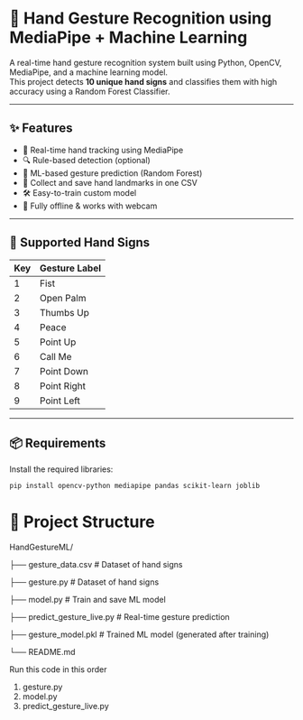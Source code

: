 # 🤖 Hand Gesture Recognition using MediaPipe + Machine Learning

A real-time hand gesture recognition system built using Python, OpenCV, MediaPipe, and a machine learning model.  
This project detects **10 unique hand signs** and classifies them with high accuracy using a Random Forest Classifier.

---

## ✨ Features

- 📸 Real-time hand tracking using MediaPipe
- 🔍 Rule-based detection (optional)
- 🧠 ML-based gesture prediction (Random Forest)
- 📁 Collect and save hand landmarks in one CSV
- 🛠 Easy-to-train custom model
- 🚀 Fully offline & works with webcam

---

## 🧠 Supported Hand Signs

| Key | Gesture Label       |
|-----|----------------------|
| 1   | Fist                |
| 2   | Open Palm           |
| 3   | Thumbs Up           |
| 4   | Peace               |
| 5   | Point Up            |
| 6   | Call Me             |
| 7   | Point Down          |
| 8   | Point Right         |
| 9   | Point Left          |

---

## 📦 Requirements

Install the required libraries:

```bash
pip install opencv-python mediapipe pandas scikit-learn joblib

```

# 📁 Project Structure 

HandGestureML/

├── gesture_data.csv               # Dataset of hand signs

├── gesture.py                     # Dataset of hand signs

├── model.py                       # Train and save ML model

├── predict_gesture_live.py        # Real-time gesture prediction

├── gesture_model.pkl              # Trained ML model (generated after training)

└── README.md



Run this code in this order
1. gesture.py
2. model.py
3. predict_gesture_live.py
